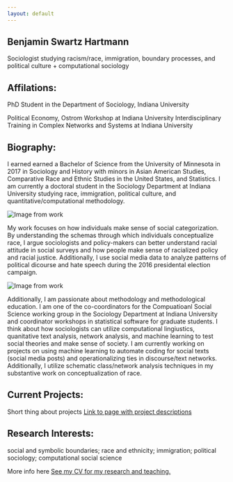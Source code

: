 ```yaml
---
layout: default
---
```

Benjamin Swartz Hartmann
---
Sociologist studying racism/race, immigration, boundary processes, and political culture + computational sociology

Affilations:
---
PhD Student in the Department of Sociology, Indiana University

Political Economy, Ostrom Workshop at Indiana University
Interdisciplinary Training in Complex Networks and Systems at Indiana University

Biography:
---

I earned earned a Bachelor of Science from the University of Minnesota in 2017 in Sociology and History with minors in Asian American Studies, Comparative Race and Ethnic Studies in the United States, and Statistics. I am currently a doctoral student in the Sociology Department at Indiana University studying race, immigration, political culture, and quantitative/computational methodology.

![Image from work](https://hartmannbs.github.io/sociology/images/kernel_diff.png)

My work focuses on how individuals make sense of social categorization. By understanding the schemas through which individuals conceptualize race, I argue sociologists and policy-makers can better understand racial attitude in social surveys and how people make sense of racialized policy and racial justice. Additionally, I use social media data to analyze patterns of political dicourse and hate speech during the 2016 presidental election campaign.

![Image from work](https://hartmannbs.github.io/sociology/images/cand_real.jpeg)

Additionally, I am passionate about methodology and methodological education. I am one of the co-coordinators for the Compuatioanl Social Science working group in the Sociology Department at Indiana University and coordinator workshops in statistical software for graduate students. I think about how sociologists can utilize computational lingiustics, quanitative text analysis, network analysis, and machine learning to test social theories and make sense of society. I am currently working on projects on using machine learning to automate coding for social texts (social media posts) and operationalizing ties in discourse/text networks. Additionally, I utilize schematic class/network analysis techniques in my substantive work on conceptualization of race.

Current Projects:
---
Short thing about projects
[Link to page with project descriptions](https://hartmannbs.github.io/projects/)

Research Interests:
---
social and symbolic boundaries; race and ethnicity; immigration; political sociology; computational social science

More info here
[See my CV for my research and teaching.](https://hartmannbs.github.io/socnerd/img/HartmannCV_0113202020.pdf)



